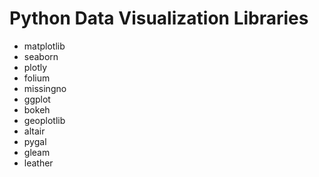 # Python Data Visualization Libraries

* matplotlib
* seaborn
* plotly
* folium
* missingno
* ggplot
* bokeh
* geoplotlib
* altair
* pygal
* gleam
* leather
